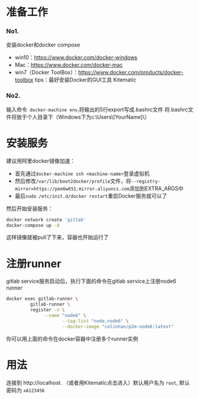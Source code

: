 # 准备工作
### No1.
安装docker和docker compose
- win10：https://www.docker.com/docker-windows
- Mac：https://www.docker.com/docker-mac
- win7（Docker ToolBox）：https://www.docker.com/products/docker-toolbox
tips：最好安装Docker的GUI工具 Kitematic

### No2.
输入命令` docker-machine env`,将输出的5行export写成.bashrc文件
将.bashrc文件将放于个人目录下（Windows下为c:\Users\\\[YourName]\）


# 安装服务
建议用阿里docker镜像加速：
- 首先通过`docker-machine ssh <machine-name>`登录虚拟机
- 然后修改`/var/lib/boot2docker/profile`文件，将`--registry-mirror=https://pee6w651.mirror.aliyuncs.com`添加到EXTRA_ARGS中
- 最后`sudo /etc/init.d/docker restart`重启Docker服务就可以了

然后开始安装服务：
```sh
docker network create 'gitlab'
docker-compose up -d
```
这样镜像就被pull了下来，容器也开始运行了

# 注册runner
gitlab service服务启动后，执行下面的命令在gitlab service上注册node6 runner
```sh
docker exec gitlab-runner \
	     gitlab-runner \
	     register -n \
		      --name "node6" \
                     --tag-list "node,node6" \
                     --docker-image "colinhan/p2m-node6:latest"
```
你可以用上面的命令在docker容器中注册多个runner实例

# 用法
连接到 http://localhost. （或者用Kitematic点击进入）默认用户名为 `root`, 默认密码为 `xA123456`







